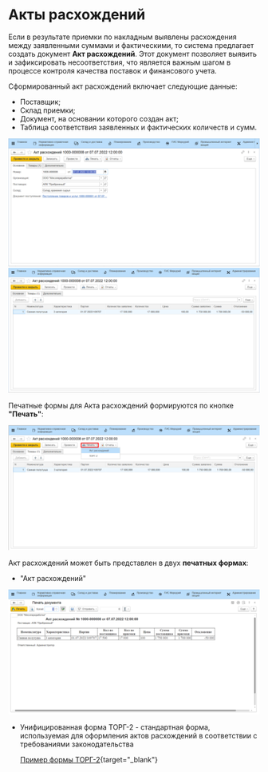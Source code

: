 # Акты расхождений

Если в результате приемки по накладным выявлены расхождения между заявленными суммами и фактическими, то система предлагает создать документ **Акт расхождений**. Этот документ позволяет выявить и зафиксировать несоответствия, что является важным шагом в процессе контроля качества поставок и финансового учета.

Сформированный акт расхождений включает следующие данные:

- Поставщик;
- Склад приемки;
- Документ, на основании которого создан акт;
- Таблица соответствия заявленных и фактических количеств и сумм.

![](ActsOfDiscrepancy.assets/1.png)
![](ActsOfDiscrepancy.assets/2.png)

Печатные формы для Акта расхождений формируются по кнопке **"Печать"**:

![](ActsOfDiscrepancy.assets/3.png)

Акт расхождений может быть представлен в двух **печатных формах**:

- "Акт расхождений"

![](ActsOfDiscrepancy.assets/4.png)

- Унифицированная форма ТОРГ-2 - стандартная форма, используемая для оформления актов расхождений в соответствии с требованиями законодательства

    [Пример формы ТОРГ-2](https://disk.360.yandex.ru/i/Vma7PVGqpJMW8A){target="_blank"}
